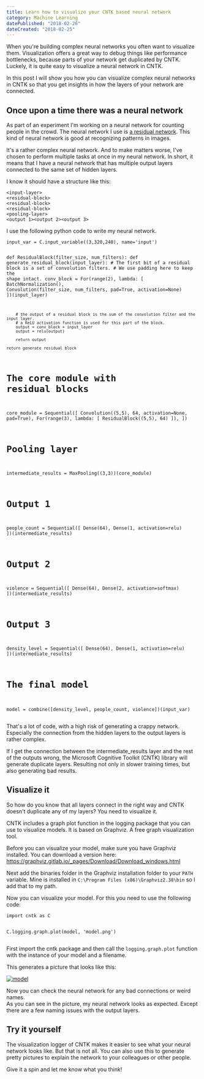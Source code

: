```yaml
---
title: Learn how to visualize your CNTK based neural network
category: Machine Learning
datePublished: "2018-02-26"
dateCreated: "2018-02-25"
---
```


<!--kg-card-begin: markdown--><p>When you're building complex neural networks you often want to visualize them. Visualization offers a great way to debug things like performance bottlenecks, because parts of your network get duplicated by CNTK. Luckely, it is quite easy to visualize a neural network in CNTK.</p>
<p>In this post I will show you how you can visualize complex neural networks in CNTK so that you get insights in how the layers of your network are connected.</p>
<h2 id="onceuponatimetherewasaneuralnetwork">Once upon a time there was a neural network</h2>
<p>As part of an experiment I'm working on a neural network for counting people in the crowd. The neural network I use is <a href="https://arxiv.org/abs/1512.03385">a residual network</a>. This kind of neural network is good at recognizing patterns in images.</p>
<p>It's a rather complex neural network. And to make matters worse, I've chosen to perform multiple tasks at once in my neural network. In short, it means that I have a neural network that has multiple output layers connected to the same set of hidden layers.</p>
<p>I know it should have a structure like this:</p>
<pre><code>&lt;input-layer&gt;
&lt;residual-block&gt;
&lt;residual-block&gt;
&lt;residual-block&gt;
&lt;pooling-layer&gt;
&lt;output 1&gt;&lt;output 2&gt;&lt;output 3&gt;
</code></pre>
<p>I use the following python code to write my neural network.</p>
<pre><code class="language-python">input_var = C.input_variable((3,320,240), name='input')

def ResidualBlock(filter_size, num_filters):
def generate_residual_block(input_layer): # The first bit of a residual block is a set of convolution filters. # We use padding here to keep the shape intact.
conv_block = For(range(2), lambda: [
BatchNormalization(),
Convolution(filter_size, num_filters, pad=True, activation=None)
])(input_layer)

        # the output of a residual block is the sum of the convolution filter and the input layer.
        # a ReLU activation function is used for this part of the block.
        output = conv_block + input_layer
        output = relu(output)

        return output

    return generate_residual_block

# The core module with residual blocks

core_module = Sequential([
Convolution((5,5), 64, activation=None, pad=True),
For(range(3), lambda: [
ResidualBlock((5,5), 64)
]),
])

# Pooling layer

intermediate_results = MaxPooling((3,3))(core_module)

# Output 1

people_count = Sequential([
Dense(64),
Dense(1, activation=relu)
])(intermediate_results)

# Output 2

violence = Sequential([
Dense(64),
Dense(2, activation=softmax)
])(intermediate_results)

# Output 3

density_level = Sequential([
Dense(64),
Dense(1, activation=relu)
])(intermediate_results)

# The final model

model = combine([density_level, people_count, violence])(input_var)
</code></pre>

<p>That's a lot of code, with a high risk of generating a crappy network. Especially the connection from the hidden layers to the output layers is rather complex.</p>
<p>If I get the connection between the intermediate_results layer and the rest of the outputs wrong, the Microsoft Cognitive Toolkit (CNTK) library will generate duplicate layers. Resulting not only in slower training times, but also generating bad results.</p>
<h2 id="visualizeit">Visualize it</h2>
<p>So how do you know that all layers connect in the right way and CNTK doesn't duplicate any of my layers? You need to visualize it.</p>
<p>CNTK includes a graph plot function in the logging package that you can use to visualize models. It is based on Graphviz. A free graph visualization tool.</p>
<p>Before you can visualize your model, make sure you have Graphviz installed. You can download a version here: <a href="https://graphviz.gitlab.io/_pages/Download/Download_windows.html">https://graphviz.gitlab.io/_pages/Download/Download_windows.html</a></p>
<p>Next add the binaries folder in the Graphviz installation folder to your <code>PATH</code> variable. Mine is installed in <code>C:\Program Files (x86)\Graphviz2.38\bin</code> so I add that to my path.</p>
<p>Now you can visualize your model. For this you need to use the following code:</p>
<pre><code class="language-python">import cntk as C

C.logging.graph.plot(model, 'model.png')
</code></pre>

<p>First import the cntk package and then call the <code>logging.graph.plot</code> function with the instance of your model and a filename.</p>
<p>This generates a picture that looks like this:</p>
<p><a href="/content/images/2018/02/model.png"><img src="/content/images/2018/02/model.png" alt="model"></a></p>
<p>Now you can check the neural network for any bad connections or weird names.<br>
As you can see in the picture, my neural network looks as expected. Except there are a few naming issues with the output layers.</p>
<h2 id="tryityourself">Try it yourself</h2>
<p>The visualization logger of CNTK makes it easier to see what your neural network looks like. But that is not all. You can also use this to generate pretty pictures to explain the network to your colleagues or other people.</p>
<p>Give it a spin and let me know what you think!</p>
<!--kg-card-end: markdown-->
